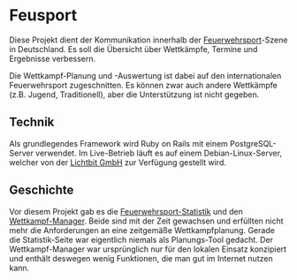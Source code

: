 # Feusport

Diese Projekt dient der Kommunikation innerhalb der [Feuerwehrsport](https://de.wikipedia.org/wiki/Feuerwehrsport)-Szene in Deutschland. Es soll die Übersicht über Wettkämpfe, Termine und Ergebnisse verbessern.

Die Wettkampf-Planung und -Auswertung ist dabei auf den internationalen Feuerwehrsport zugeschnitten. Es können zwar auch andere Wettkämpfe (z.B. Jugend, Traditionell), aber die Unterstützung ist nicht gegeben.

## Technik

Als grundlegendes Framework wird Ruby on Rails mit einem PostgreSQL-Server verwendet. Im Live-Betrieb läuft es auf einem Debian-Linux-Server, welcher von der [Lichtbit GmbH](https://lichtbit.com) zur Verfügung gestellt wird.

## Geschichte

Vor diesem Projekt gab es die [Feuerwehrsport-Statistik](http://www.feuerwehrsport-statistik.de/) und den [Wettkampf-Manager](https://github.com/Feuerwehrsport/wettkampf-manager). Beide sind mit der Zeit gewachsen und erfüllten nicht mehr die Anforderungen an eine zeitgemäße Wettkampfplanung. Gerade die Statistik-Seite war eigentlich niemals als Planungs-Tool gedacht. Der Wettkampf-Manager war ursprünglich nur für den lokalen Einsatz konzipiert und enthält deswegen wenig Funktionen, die man gut im Internet nutzen kann.
